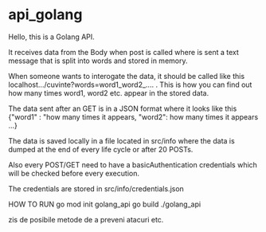 # api_golang
 Hello, this is a Golang API.
 
 It receives data from the Body when post is called where is sent a text message that is split into words and stored in memory.
 
 When someone wants to interogate the data, it should be called like this localhost.../cuvinte?words=word1_word2_.... . This is how you can find out how many times word1, word2 etc. appear in the stored data.
 
 The data sent after an GET is in a JSON format where it looks like this {"word1" : "how many times it appears,  "word2": how many times it appears ...}
 
 The data is saved locally in a file located in src/info where the data is dumped at the end of every life cycle or after 20 POSTs.
 
 Also every POST/GET need to have a basicAuthentication credentials which will be checked before every execution.
 
 The credentials are stored in src/info/credentials.json



 HOW TO RUN
 go mod init golang_api
 go build
 ./golang_api
 
 zis de posibile metode de a preveni atacuri etc.
